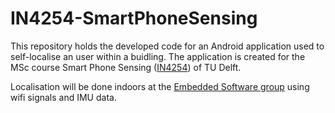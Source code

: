 # IN4254-SmartPhoneSensing
This repository holds the developed code for an Android application used to self-localise an user within a buidling. The application is created for the MSc course Smart Phone Sensing ([IN4254](http://www.studiegids.tudelft.nl/a101_displayCourse.do?course_id=31681)) of TU Delft. 

Localisation will be done indoors at the [Embedded Software group](http://www.es.ewi.tudelft.nl/) using wifi signals and IMU data. 
